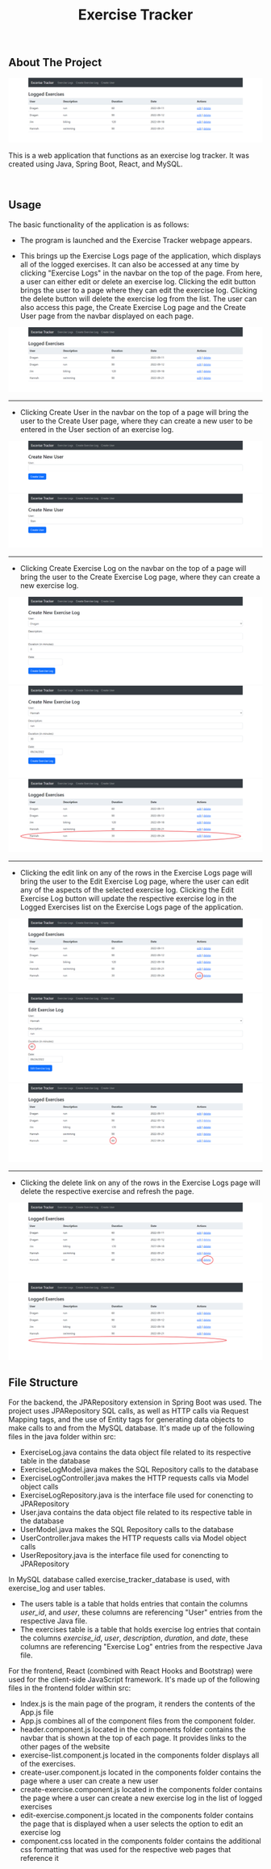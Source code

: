  <h1 align="center">Exercise Tracker</h1>

 <br>

## About The Project

<img src = "screenshots/exercise_logs_page.PNG">

This is a web application that functions as an exercise log tracker. It was created using Java, Spring Boot, React, and MySQL.

<br>

## Usage
The basic functionality of the application is as follows:

* The program is launched and the Exercise Tracker webpage appears.

* This brings up the Exercise Logs page of the application, which displays all of the logged exercises. It can also be accessed at any time by clicking "Exercise Logs" in the navbar on the top of the page. From here, a user can either edit or delete an exercise log. Clicking the edit button brings the user to a page where they can edit the exercise log. Clicking the delete button will delete the exercise log from the list. The user can also access this page, the Create Exercise Log page and the Create User page from the navbar displayed on each page.

<img src = "screenshots/exercise_logs_page.PNG">

<hr>

* Clicking Create User in the navbar on the top of a page will bring the user to the Create User page, where they can create a new user to be entered in the User section of an exercise log.

<img src = "screenshots/create_user1.PNG">
<img src = "screenshots/create_user2.PNG">

<hr>

* Clicking Create Exercise Log on the navbar on the top of a page will bring the user to the Create Exercise Log page, where they can create a new exercise log.

<img src = "screenshots/create_exercise_log1.PNG">
<img src = "screenshots/create_exercise_log2.PNG">
<img src = "screenshots/create_exercise_log3.PNG">

<hr>

* Clicking the edit link on any of the rows in the Exercise Logs page will bring the user to the Edit Exercise Log page, where the user can edit any of the aspects of the selected exercise log. Clicking the Edit Exercise Log button will update the respective exercise log in the Logged Exercises list on the Exercise Logs page of the application.

<img src = "screenshots/edit_exercise_log1.png">
<img src = "screenshots/edit_exercise_log2.png">
<img src = "screenshots/edit_exercise_log3.png">

<hr>

* Clicking the delete link on any of the rows in the Exercise Logs page will delete the respective exercise and refresh the page.

<img src = "screenshots/delete_exercise_log1.png">
<img src = "screenshots/delete_exercise_log2.png">


## File Structure

For the backend, the JPARepository extension in Spring Boot was used. The project uses JPARepository SQL calls, as well as HTTP calls via Request Mapping tags,  and the use of Entity tags for generating data objects to make calls to and from the MySQL database. It's made up of the following files in the java folder within src:

* ExerciseLog.java contains the data object file related to its respective table in the database
* ExerciseLogModel.java makes the SQL Repository calls to the database
* ExerciseLogController.java makes the HTTP requests calls via Model object calls
* ExerciseLogRepository.java is the interface file used for conencting to JPARepository
* User.java contains the data object file related to its respective table in the database
* UserModel.java makes the SQL Repository calls to the database
* UserController.java makes the HTTP requests calls via Model object calls
* UserRepository.java is the interface file used for conencting to JPARepository

In MySQL database called exercise_tracker_database is used, with exercise_log and user tables.
* The users table is a table that holds entries that contain the columns <i>user_id</i>, and <i>user</i>, these columns are referencing "User" entries from the respective Java file. 
* The exercises table is a table that holds exercise log entries that contain the columns <i>exercise_id</i>, <i>user</i>, <i>description</i>, <i>duration</i>, and <i>date</i>, these columns are referencing "Exercise Log" entries from the respective Java file.

For the frontend, React (combined with React Hooks and Bootstrap) were used for the client-side JavaScript framework. It's made up of the following files in the frontend folder within src:
* Index.js is the main page of the program, it renders the contents of the App.js file
* App.js combines all of the component files from the component folder.
* header.component.js located in the components folder contains the navbar that is shown at the top of each page. It provides links to the other pages of the website
* exercise-list.component.js located in the components folder displays all of the exercises. 
* create-user.component.js located in the components folder contains the page where a user can create a new user
* create-exercise.component.js located in the components folder contains the page where a user can create a new exercise log in the list of logged exercises
* edit-exercise.component.js located in the components folder contains the page that is displayed when a user selects the option to edit an exercise log
* component.css located in the components folder contains the additional css formatting that was used for the respective web pages that reference it
